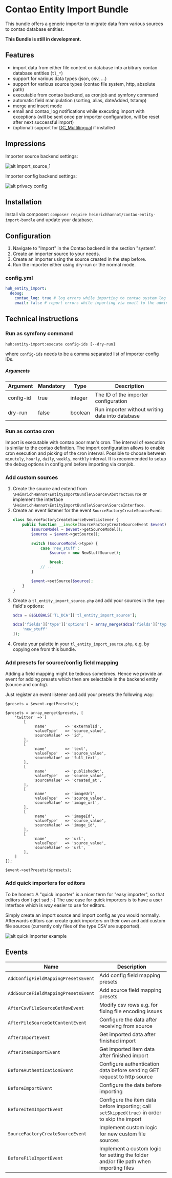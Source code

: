 # Contao Entity Import Bundle

This bundle offers a generic importer to migrate data from various sources to contao database entities.

**This Bundle is still in development.**

## Features

- import data from either file content or database into arbitrary contao database entities (`tl_*`)
- support for various data types (json, csv, ...)
- support for various source types (contao file system, http, absolute path)
- executable from contao backend, as cronjob and symfony command
- automatic field manipulation (sorting, alias, dateAdded, tstamp)
- merge and insert mode
- email and contao_log notifications while executing import with exceptions (will be sent once per importer 
configuration, will be reset after next successful import)
- (optional) support for [DC_Multilingual](https://github.com/terminal42/contao-DC_Multilingual) if installed

## Impressions

Importer source backend settings:

![alt import_source_1](./docs/img/importer_source.png)

Importer config backend settings:

![alt privacy config](./docs/img/importer_config.png)

## Installation

Install via composer: `composer require heimrichhannot/contao-entity-import-bundle` and update your database.

## Configuration

1. Navigate to "Import" in the Contao backend in the section "system".
1. Create an importer source to your needs.
1. Create an importer using the source created in the step before.
1. Run the importer either using dry-run or the normal mode.

### config.yml

```yaml
huh_entity_import:
  debug:
    contao_log: true # log errors while importing to contao system log
    email: false # report errors while importing via email to the admin email defined in the contao settings
```

## Technical instructions

### Run as symfony command

`huh:entity-import:execute config-ids [--dry-run]`

where `config-ids` needs to be a comma separated list of importer config IDs.

##### Arguments
Argument | Mandatory | Type | Description
--------|--------|-------|---
config-id | true | integer |The ID of the importer configuration
dry-run | false | boolean |Run importer without writing data into database

### Run as contao cron

Import is executable with contao poor man's cron. The interval of execution is similar to the contao definition.
The import configuration allows to enable cron execution and picking of the cron interval.
Possible to choose between `minutely`, `hourly`, `daily`, `weekly`, `monthly` interval. It is recommended to setup
the debug options in config.yml before importing via cronjob.

### Add custom sources

1. Create the source and extend from `\HeimrichHannot\EntityImportBundle\Source\AbstractSource` or implement the
   interface `\HeimrichHannot\EntityImportBundle\Source\SourceInterface`.
1. Create an event listener for the event `SourceFactoryCreateSourceEvent`:
   ```php
   class SourceFactoryCreateSourceEventListener {
       public function __invoke(SourceFactoryCreateSourceEvent $event) {
           $sourceModel = $event->getSourceModel();
           $source = $event->getSource();
   
           switch ($sourceModel->type) {
               case 'new_stuff':
                   $source = new NewStuffSource();
   
                   break;
               // ...
           }
   
           $event->setSource($source);
       }
   }
   ```
1. Create a `tl_entity_import_source.php` and add your sources in the `type` field's options:
   ```php
   $dca = &$GLOBALS['TL_DCA']['tl_entity_import_source'];
   
   $dca['fields']['type']['options'] = array_merge($dca['fields']['type']['options'], [
       'new_stuff'
   ]);
   ```
1. Create your palette in your `tl_entity_import_source.php`, e.g. by copying one from this bundle.

### Add presets for source/config field mapping

Adding a field mapping might be tedious sometimes. Hence we provide an event for adding presets which then are selectable in the backend entity (source and config).

Just register an event listener and add your presets the following way:

```
$presets = $event->getPresets();

$presets = array_merge($presets, [
    'twitter' => [
        [
            'name'        => 'externalId',
            'valueType'   => 'source_value',
            'sourceValue' => 'id',
        ],
        [
            'name'        => 'text',
            'valueType'   => 'source_value',
            'sourceValue' => 'full_text',
        ],
        [
            'name'        => 'publishedAt',
            'valueType'   => 'source_value',
            'sourceValue' => 'created_at',
        ],
        [
            'name'        => 'imageUrl',
            'valueType'   => 'source_value',
            'sourceValue' => 'image_url',
        ],
        [
            'name'        => 'imageId',
            'valueType'   => 'source_value',
            'sourceValue' => 'image_id',
        ],
        [
            'name'        => 'url',
            'valueType'   => 'source_value',
            'sourceValue' => 'url',
        ],
    ]
]);

$event->setPresets($presets);
```

### Add quick importers for editors

To be honest: A "quick importer" is a nicer term for "easy importer", so that editors don't get sad ;-) The use case for quick importers
is to have a user interface which is *way* easier to use for editors.

Simply create an import source and import config as you would normally. Afterwards editors can create quick importers on their own
and add custom file sources (currently only files of the type CSV are supported).

![alt quick importer example](./docs/img/quick_importer.png)

## Events

Name | Description
-----|------------
`AddConfigFieldMappingPresetsEvent` | Add config field mapping presets
`AddSourceFieldMappingPresetsEvent` | Add source field mapping presets
`AfterCsvFileSourceGetRowEvent` | Modify csv rows e.g. for fixing file encoding issues
`AfterFileSourceGetContentEvent` | Configure the data after receiving from source
`AfterImportEvent` | Get imported data after finished import
`AfterItemImportEvent` | Get imported item data after finished import
`BeforeAuthenticationEvent` | Configure authentication data before sending GET request to http source
`BeforeImportEvent` | Configure the data before importing
`BeforeItemImportEvent` | Configure the item data before importing; call `setSkipped(true)` in order to skip the import
`SourceFactoryCreateSourceEvent` | Implement custom logic for new custom file sources
`BeforeFileImportEvent` | Implement a custom logic for setting the folder and/or file path when importing files
